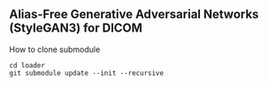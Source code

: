 ## Alias-Free Generative Adversarial Networks (StyleGAN3) for DICOM

How to clone submodule

```
cd loader
git submodule update --init --recursive
```

